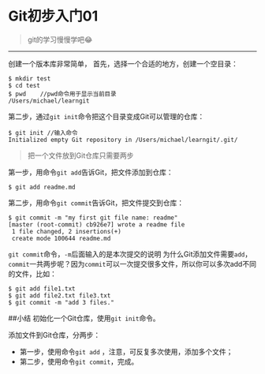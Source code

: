 ﻿# Git初步入门01

>git的学习慢慢学吧:joy:

---
创建一个版本库非常简单，
首先，选择一个合适的地方，创建一个空目录：
```
$ mkdir test
$ cd test
$ pwd    //pwd命令用于显示当前目录
/Users/michael/learngit
```

第二步，通过`git init`命令把这个目录变成Git可以管理的仓库：
```
$ git init //输入命令
Initialized empty Git repository in /Users/michael/learngit/.git/
```
>把一个文件放到Git仓库只需要两步

第一步，用命令`git add`告诉Git，把文件添加到仓库：
```
$ git add readme.md
```
第二步，用命令`git commit`告诉Git，把文件提交到仓库：
```
$ git commit -m "my first git file name: readme"
[master (root-commit) cb926e7] wrote a readme file
 1 file changed, 2 insertions(+)
 create mode 100644 readme.md
```
`git commit`命令，`-m`后面输入的是本次提交的说明
为什么Git添加文件需要`add`，`commit`一共两步呢？因为`commit`可以一次提交很多文件，所以你可以多次add不同的文件，比如：
```
$ git add file1.txt
$ git add file2.txt file3.txt
$ git commit -m "add 3 files."
```
##小结
初始化一个Git仓库，使用`git init`命令。

添加文件到Git仓库，分两步：

 - 第一步，使用命令`git add` <file>，注意，可反复多次使用，添加多个文件；
 - 第二步，使用命令`git commit`，完成。

